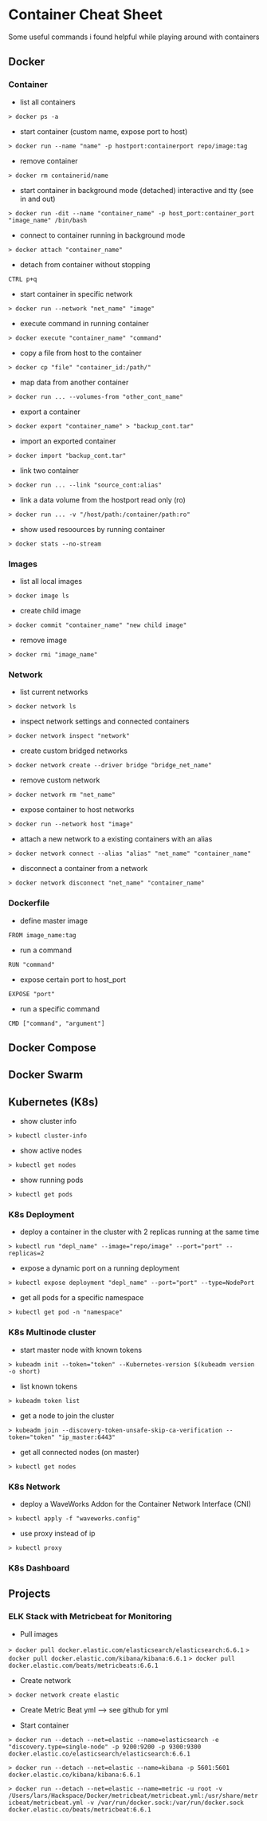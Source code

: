 # Container Cheat Sheet
Some useful commands i found helpful while playing around with containers

## Docker

### Container

- list all containers

`> docker ps -a`

- start container (custom name, expose port to host)

`> docker run --name "name" -p hostport:containerport repo/image:tag`

- remove container

`> docker rm containerid/name`

- start container in background mode (detached) interactive and tty (see in and out)

`> docker run -dit --name "container_name" -p host_port:container_port "image_name" /bin/bash`

- connect to container running in background mode

`> docker attach "container_name"`

- detach from container without stopping

`CTRL p+q`

- start container in specific network

`> docker run --network "net_name" "image"`

- execute command in running container

`> docker execute "container_name" "command"`

- copy a file from host to the container

`> docker cp "file" "container_id:/path/"`

- map data from another container

`> docker run ... --volumes-from "other_cont_name"`

- export a container

`> docker export "container_name" > "backup_cont.tar"`

- import an exported container

`> docker import "backup_cont.tar"`

- link two container

`> docker run ... --link "source_cont:alias"`

- link a data volume from the hostport read only (ro)

`> docker run ... -v "/host/path:/container/path:ro"`

- show used resoources by running container

`> docker stats --no-stream`

### Images

- list all local images

`> docker image ls`

- create child image

`> docker commit "container_name" "new child image"`

- remove image

`> docker rmi "image_name"`


### Network

- list current networks

`> docker network ls`

- inspect network settings and connected containers

`> docker network inspect "network"`

- create custom bridged networks

`> docker network create --driver bridge "bridge_net_name"`

- remove custom network

`> docker network rm "net_name"`

- expose container to host networks

`> docker run --network host "image"`

- attach a new network to a existing containers with an alias

`> docker network connect --alias "alias" "net_name" "container_name"`

- disconnect a container from a network

`> docker network disconnect "net_name" "container_name"`


### Dockerfile

- define master image

`FROM image_name:tag`

- run a command

`RUN "command"`

- expose certain port to host_port

`EXPOSE "port"`

- run a specific command

`CMD ["command", "argument"]`

## Docker Compose




## Docker Swarm




## Kubernetes (K8s)

- show cluster info

`> kubectl cluster-info`

- show active nodes

`> kubectl get nodes`

- show running pods

`> kubectl get pods`


### K8s Deployment

- deploy a container in the cluster with 2 replicas running at the same time

`> kubectl run "depl_name" --image="repo/image" --port="port" --replicas=2`

- expose a dynamic port on a running deployment

`> kubectl expose deployment "depl_name" --port="port" --type=NodePort `

- get all pods for a specific namespace

`> kubectl get pod -n "namespace"`


### K8s Multinode cluster

- start master node with known tokens

`> kubeadm init --token="token" --Kubernetes-version $(kubeadm version -o short)`

- list known tokens

`> kubeadm token list`

- get a node to join the cluster

`> kubeadm join --discovery-token-unsafe-skip-ca-verification --token="token" "ip_master:6443"`

- get all connected nodes (on master)

`> kubectl get nodes`


### K8s Network

- deploy a WaveWorks Addon for the Container Network Interface (CNI)

`> kubectl apply -f "waveworks.config"`

- use proxy instead of ip

`> kubectl proxy`

### K8s Dashboard

## Projects

### ELK Stack with Metricbeat for Monitoring

- Pull images

`> docker pull docker.elastic.com/elasticsearch/elasticsearch:6.6.1`
`> docker pull docker.elastic.com/kibana/kibana:6.6.1`
`> docker pull docker.elastic.com/beats/metricbeats:6.6.1`

- Create network

`> docker network create elastic`

- Create Metric Beat yml
--> see github for yml

- Start container

`> docker run --detach --net=elastic --name=elasticsearch -e "discovery.type=single-node" -p 9200:9200 -p 9300:9300 docker.elastic.co/elasticsearch/elasticsearch:6.6.1`

`> docker run --detach --net=elastic --name=kibana -p 5601:5601 docker.elastic.co/kibana/kibana:6.6.1`

`> docker run --detach --net=elastic --name=metric -u root -v /Users/lars/Hackspace/Docker/metricbeat/metricbeat.yml:/usr/share/metricbeat/metricbeat.yml -v /var/run/docker.sock:/var/run/docker.sock docker.elastic.co/beats/metricbeat:6.6.1`

